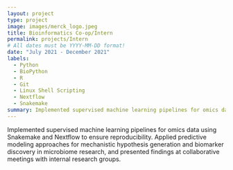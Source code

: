 ```yaml
---
layout: project
type: project
image: images/merck_logo.jpeg
title: Bioinformatics Co-op/Intern
permalink: projects/Intern
# All dates must be YYYY-MM-DD format!
date: "July 2021 - December 2021"
labels:
  - Python
  - BioPython
  - R
  - Git
  - Linux Shell Scripting
  - Nextflow
  - Snakemake
summary: Implemented supervised machine learning pipelines for omics data".
---
```



Implemented supervised machine learning pipelines for omics data using Snakemake and Nextflow to ensure reproducibility. Applied predictive modeling approaches for mechanistic hypothesis generation and biomarker discovery in microbiome research, and presented findings at collaborative meetings with internal research groups.




